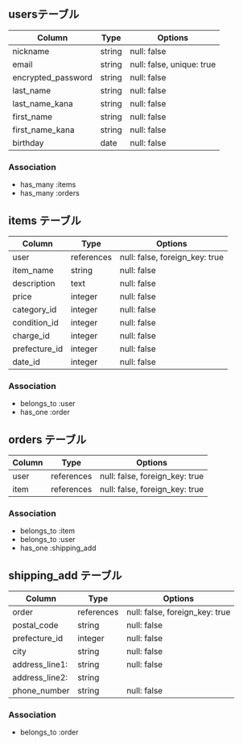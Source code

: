 ## usersテーブル

| Column             | Type    | Options     |
| ------------------ | ------  | ----------- |
| nickname           | string  | null: false |
| email              | string  | null: false, unique: true |
| encrypted_password | string  | null: false |
| last_name          | string  | null: false |
| last_name_kana     | string  | null: false |
| first_name         | string  | null: false |
| first_name_kana    | string  | null: false |
| birthday           | date    | null: false |

### Association

- has_many :items
- has_many :orders

## items テーブル

| Column             | Type      | Options     |
| ------------------ | ------    | ----------- |
| user               | references| null: false, foreign_key: true |
| item_name          | string    | null: false |
| description        | text      | null: false |
| price              | integer   | null: false |
| category_id        | integer   | null: false |
| condition_id       | integer   | null: false |
| charge_id          | integer   | null: false |
| prefecture_id      | integer   | null: false |
| date_id            | integer   | null: false |

### Association

- belongs_to :user
- has_one    :order

## orders テーブル

| Column | Type       | Options    |
| ------ | ---------- | ---------- |
| user                | references | null: false, foreign_key: true |
| item                | references | null: false, foreign_key: true |

### Association

- belongs_to :item
- belongs_to :user
- has_one    :shipping_add

## shipping_add テーブル

| Column             | Type      | Options     |
| ------------------ | ------    | ----------- |
| order              | references| null: false, foreign_key: true |
| postal_code        | string    | null: false |
| prefecture_id      | integer   | null: false |
| city               | string    | null: false |
| address_line1:     | string    | null: false |
| address_line2:     | string    |              
| phone_number       | string    | null: false |

### Association

- belongs_to :order
